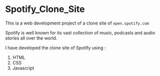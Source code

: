 # Spotify_Clone_Site

This ia a web development project of a clone site of `open.spotify.com`

Spotify is well known for its vast collection of music, podcasts and audio stories all over the world.

I have developed the clone site of Spotify using :
1) HTML
2) CSS
3) Javascript
